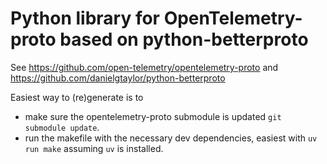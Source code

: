 # Python library for OpenTelemetry-proto based on python-betterproto

See https://github.com/open-telemetry/opentelemetry-proto and https://github.com/danielgtaylor/python-betterproto

Easiest way to (re)generate is to
- make sure the opentelemetry-proto submodule is updated `git submodule update`.
- run the makefile with the necessary dev dependencies, easiest with `uv run make` assuming `uv` is installed.